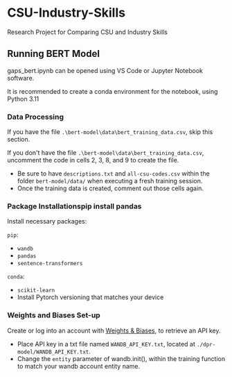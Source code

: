 # CSU-Industry-Skills

Research Project for Comparing CSU and Industry Skills

## Running BERT Model

gaps_bert.ipynb can be opened using VS Code or Jupyter Notebook software.

It is recommended to create a conda environment for the notebook, using Python 3.11

### Data Processing

If you have the file `.\bert-model\data\bert_training_data.csv`, skip this section.

If you don't have the file `.\bert-model\data\bert_training_data.csv`, uncomment the code in cells 2, 3, 8, and 9 to create the file.

- Be sure to have `descriptions.txt` and `all-csu-codes.csv` within the folder `bert-model/data/` when executing a fresh training session.
- Once the training data is created, comment out those cells again.

### Package Installationspip install pandas

Install necessary packages:

`pip`:

- `wandb`
- `pandas`
- `sentence-transformers`

`conda`:

- `scikit-learn`
- Install Pytorch versioning that matches your device

### Weights and Biases Set-up

Create or log into an account with [Weights & Biases](wandb.ai), to retrieve an API key.

- Place API key in a txt file named `WANDB_API_KEY.txt`, located at `./dpr-model/WANDB_API_KEY.txt`.
- Change the `entity` parameter of wandb.init(), within the training function to match your wandb account entity name.
